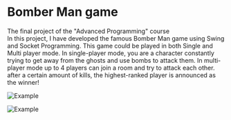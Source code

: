 # Bomber Man game
The final project of the "Advanced Programming" course \
In this project, I have developed the famous Bomber Man game using Swing and Socket Programming. This game could be played in both Single and Multi player mode. In single-player mode, you are a character constantly trying to get away from the ghosts and use bombs to attack them. In multi-player mode up to 4 players can join a room and try to attack each other. after a certain amount of kills, the highest-ranked player is announced as the winner!

![Example](https://user-images.githubusercontent.com/60043933/90339843-12070980-e009-11ea-88a1-57d9b07677c1.JPG)


![Example](https://user-images.githubusercontent.com/60043933/90339883-4ed30080-e009-11ea-9f00-8590003afc41.JPG)
